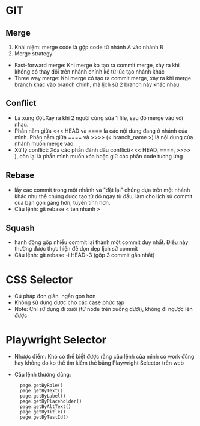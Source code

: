 # GIT

## Merge

1. Khái niệm: merge code là gộp code từ nhánh A vào nhánh B
2. Merge strategy

- Fast-forward merge: Khi merge ko tạo ra commit merge, xảy ra khi không có thay đổi trên nhánh chính kể từ lúc tạo nhánh khác
- Three way merge: Khi merge có tạo ra commit merge, xảy ra khi merge branch khác vào branch chính, mà lịch sử 2 branch này khác nhau

## Conflict

- Là xung đột.Xảy ra khi 2 người cùng sửa 1 file, sau đó merge vào với nhau.
- Phần nằm giữa <<< HEAD và ==== là các nội dung đang ở nhánh của mình. Phần nằm giữa ==== và >>>> (< branch_name >) là nội dung của nhánh muốn merge vào
- Xử lý conflict: Xóa các phần đánh dấu conflict(<<< HEAD, ====, >>>> ), còn lại là phần mình muốn xóa hoặc giữ các phần code tương ứng

## Rebase
- lấy các commit trong một nhánh và "đặt lại" chúng dựa trên một nhánh khác như thể chúng được tạo từ đó ngay từ đầu, làm cho lịch sử commit của bạn gọn gàng hơn, tuyến tính hơn.
- Câu lệnh: git rebase < ten nhanh >

## Squash
- hành động gộp nhiều commit lại thành một commit duy nhất. Điều này thường được thực hiện để dọn dẹp lịch sử commit
- Câu lệnh: git rebase -i HEAD~3 (gộp 3 commit gần nhất)
 # CSS Selector
- Cú pháp đơn giản, ngắn gọn hơn
- Không sử dụng được cho các case phức tạp
- Note: Chỉ sử dụng đi xuôi (từ node trên xuống dưới), không đi ngược lên được

# Playwright Selector
- Nhược điểm: Khó có thể biết được rằng câu lệnh của mình có work đúng hay không do ko thể tìm kiếm thẻ bằng Playwright Selector trên web
- Câu lệnh thường dùng:

        page.getByRole()
        page.getByText()
        page.getByLabel()
        page.getByPlaceholder()
        page.getByAltText()
        page.getByTitle()
        page.getByTestId()